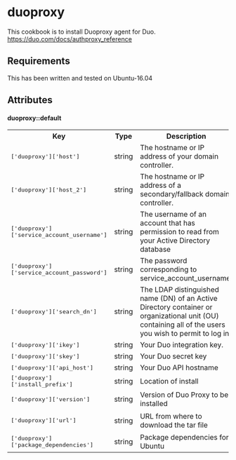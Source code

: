 duoproxy
======================
This cookbook is to install Duoproxy agent for Duo. 
https://duo.com/docs/authproxy_reference

Requirements
-------------
This has been written and tested on Ubuntu-16.04

Attributes
-------------
#### duoproxy::default

<table>
  <tr>
    <th>Key</th>
    <th>Type</th>
    <th>Description</th>
    <th>Default</th>
  </tr>
  <tr>
    <td><tt>['duoproxy']['host']</tt></td>
    <td>string</td>
    <td>The hostname or IP address of your domain controller.</td>
    <td><tt>127.0.0.1</tt></td>
  </tr>
  <tr>
    <td><tt>['duoproxy']['host_2']</tt></td>
    <td>string</td>
    <td>The hostname or IP address of a secondary/fallback domain controller.</td>
    <td><tt>127.0.0.2</tt></td>
  </tr>
  <tr>
    <td><tt>['duoproxy']['service_account_username']</tt></td>
    <td>string</td>
    <td>The username of an account that has permission to read from your Active Directory database</td>
    <td><tt>duo</tt></td>
  </tr>
  <tr>
    <td><tt>['duoproxy']['service_account_password']</tt></td>
    <td>string</td>
    <td>The password corresponding to service_account_username.</td>
    <td><tt>12345678</tt></td>
  </tr>
  <tr>
    <td><tt>['duoproxy']['search_dn']</tt></td>
    <td>string</td>
    <td>The LDAP distinguished name (DN) of an Active Directory container or organizational unit (OU) containing all of the users you wish to permit to log in.</td>
    <td><tt>CN=USERS,DC=CONTOSO,DC=COM</tt></td>
  </tr>
  <tr>
    <td><tt>['duoproxy']['ikey']</tt></td>
    <td>string</td>
    <td>Your Duo integration key.</td>
    <td><tt>PRIVATEKEY123</tt></td>
  </tr>
  <tr>
    <td><tt>['duoproxy']['skey']</tt></td>
    <td>string</td>
    <td>Your Duo secret key</td>
    <td><tt>PRIVATEPASS1234!</tt></td>
  </tr>
  <tr>
    <td><tt>['duoproxy']['api_host']</tt></td>
    <td>string</td>
    <td>Your Duo API hostname</td>
    <td><tt>api-56758764654.duosecurity.com</tt></td>
  </tr>
  <tr>
    <td><tt>['duoproxy']['install_prefix']</tt></td>
    <td>string</td>
    <td>Location of install</td>
    <td><tt>/opt</tt></td>
  </tr>
  <tr>
    <td><tt>['duoproxy']['version']</tt></td>
    <td>string</td>
    <td>Version of Duo Proxy to be installed</td>
    <td><tt>latest</tt></td>
  </tr>
  <tr>
    <td><tt>['duoproxy']['url']</tt></td>
    <td>string</td>
    <td>URL from where to download the tar file</td>
    <td><tt>https://dl.duosecurity.com/duoauthproxy-'\"#{node['duoproxy']['version']}-src.tgz"</tt></td>
  </tr>
  <tr>
    <td><tt>['duoproxy']['package_dependencies']</tt></td>
    <td>string</td>
    <td>Package dependencies for Ubuntu</td>
    <td><tt>%w(python-dev libffi-dev libssl-dev)</tt></td>
  </tr>
</table>
